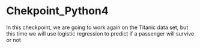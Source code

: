 # Chekpoint_Python4
In this checkpoint, we are going to work again on the Titanic data set, but this time we will use logistic regression to predict if a passenger will survive or not
